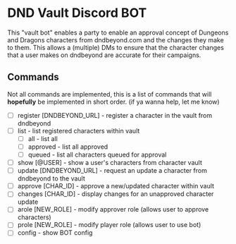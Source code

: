 # DND Vault Discord BOT

This "vault bot" enables a party to enable an approval concept of Dungeons and Dragons characters from dndbeyond.com and the changes they make to them.  This allows a (multiple) DMs to ensure that the character changes that a user makes on dndbeyond are accurate for their campaigns.

## Commands

Not all commands are implemented, this is a list of commands that will **hopefully** be implemented in short order. (if ya wanna help, let me know)

- [ ] register [DNDBEYOND_URL] - register a character in the vault from dndbeyond
- [ ] list - list registered characters within vault
  - [ ] all - list all
  - [ ] approved - list all approved
  - [ ] queued - list all characters queued for approval
- [ ] show [@USER] - show a user's characters from character vault
- [ ] update [DNDBEYOND_URL] - request an update a character from dndbeyond to the vault
- [ ] approve [CHAR_ID] - approve a new/updated character within vault
- [ ] changes [CHAR_ID] - display changes for an unapproved character update
- [ ] arole [NEW_ROLE] - modify approver role (allows user to approve characters)
- [ ] prole [NEW_ROLE] - modify player role (allows user to use bot)
- [ ] config - show BOT config
